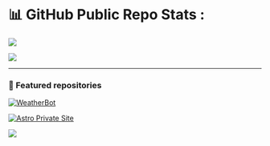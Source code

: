 # 📊 GitHub Public Repo Stats :

<!-- Overall stats -->
![](https://github-readme-stats.vercel.app/api?username=FGieb&show_icons=true&theme=radical&hide_border=false&include_all_commits=true&count_private=true&cache_seconds=1800)

<!-- Top languages -->
![](https://github-readme-stats.vercel.app/api/top-langs/?username=FGieb&layout=compact&theme=radical&hide_border=false&cache_seconds=1800)

---

### 🔹 Featured repositories
[![WeatherBot](https://github-readme-stats.vercel.app/api/pin/?username=FGieb&repo=WeatherBot&theme=radical&hide_border=false)](https://github.com/FGieb/WeatherBot)

[![Astro Private Site](https://github-readme-stats.vercel.app/api/pin/?username=FGieb&repo=astro-private-site&theme=radical&hide_border=false)](https://github.com/FGieb/astro-private-site)

[![](https://visitcount.itsvg.in/api?id=FGieb&icon=0&color=0)](https://visitcount.itsvg.in)

